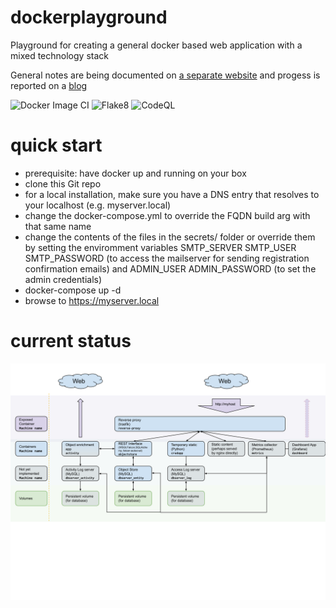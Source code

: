# dockerplayground
Playground for creating a general docker based web application with a mixed technology stack

General notes are being documented on [a separate website](https://varkenvarken.github.io/dockerplayground/index.html) and progess is reported on a [blog](https://dockerplayground.michelanders.nl/)

![Docker Image CI](https://github.com/varkenvarken/dockerplayground/workflows/Docker%20Image%20CI/badge.svg)
![Flake8](https://github.com/varkenvarken/dockerplayground/workflows/Flake8/badge.svg)
![CodeQL](https://github.com/varkenvarken/dockerplayground/workflows/CodeQL/badge.svg)

# quick start

- prerequisite: have docker up and running on your box
- clone this Git repo
- for a local installation, make sure you have a DNS entry that resolves to your localhost (e.g. myserver.local)
- change the docker-compose.yml to override the FQDN build arg with that same name
- change the contents of the files in the secrets/ folder or override them by setting the enviromment variables SMTP_SERVER SMTP_USER SMTP_PASSWORD (to access the mailserver for sending registration confirmation emails) and ADMIN_USER ADMIN_PASSWORD (to set the admin credentials)
- docker-compose up -d
- browse to https://myserver.local

# current status
![](https://raw.githubusercontent.com/varkenvarken/dockerplayground/master/docs/illustrations/General%20Web%20Application%20Architecture%20-%20Status%20202010013.svg)
